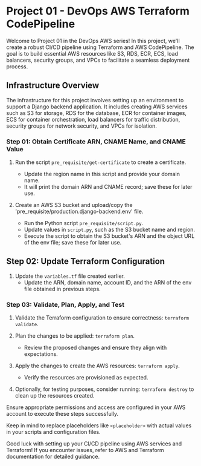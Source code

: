 # Project 01 - DevOps AWS Terraform CodePipeline

Welcome to Project 01 in the DevOps AWS series! In this project, we'll create a robust CI/CD pipeline using Terraform and AWS CodePipeline. The goal is to build essential AWS resources like S3, RDS, ECR, ECS, load balancers, security groups, and VPCs to facilitate a seamless deployment process.

## Infrastructure Overview
The infrastructure for this project involves setting up an environment to support a Django backend application. It includes creating AWS services such as S3 for storage, RDS for the database, ECR for container images, ECS for container orchestration, load balancers for traffic distribution, security groups for network security, and VPCs for isolation.

### Step 01: Obtain Certificate ARN, CNAME Name, and CNAME Value

1. Run the script `pre_requisite/get-certificate` to create a certificate.
    - Update the region name in this script and provide your domain name.
    - It will print the domain ARN and CNAME record; save these for later use.
  
2. Create an AWS S3 bucket and upload/copy the 'pre_requisite/production.django-backend.env' file.
    - Run the Python script `pre_requisite/script.py`.
    - Update values in `script.py`, such as the S3 bucket name and region.
    - Execute the script to obtain the S3 bucket's ARN and the object URL of the env file; save these for later use.

## Step 02: Update Terraform Configuration

1. Update the `variables.tf` file created earlier.
    - Update the ARN, domain name, account ID, and the ARN of the env file obtained in previous steps.

### Step 03: Validate, Plan, Apply, and Test

1. Validate the Terraform configuration to ensure correctness: `terraform validate`.
2. Plan the changes to be applied: `terraform plan`.
    - Review the proposed changes and ensure they align with expectations.
3. Apply the changes to create the AWS resources: `terraform apply`.
    - Verify the resources are provisioned as expected.

4. Optionally, for testing purposes, consider running: `terraform destroy` to clean up the resources created.

Ensure appropriate permissions and access are configured in your AWS account to execute these steps successfully.

Keep in mind to replace placeholders like `<placeholder>` with actual values in your scripts and configuration files.

Good luck with setting up your CI/CD pipeline using AWS services and Terraform! If you encounter issues, refer to AWS and Terraform documentation for detailed guidance.
